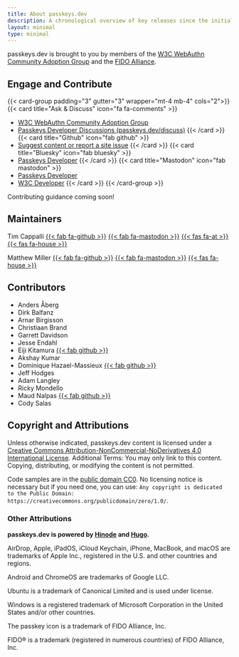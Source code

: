 ```yaml
---
title: About passkeys.dev
description: A chronological overview of key releases since the initial launch of Hinode.
layout: minimal
type: minimal
---
```


passkeys.dev is brought to you by members of the [W3C WebAuthn Community Adoption Group](https://www.w3.org/community/webauthn-adoption/) and the [FIDO Alliance](https://fidoalliance.org/).

## Engage and Contribute

{{< card-group padding="3" gutter="3" wrapper="mt-4 mb-4" cols="2">}}
    {{< card title="Ask & Discuss" icon="fa fa-comments" >}}

- [W3C WebAuthn Community Adoption Group](https://www.w3.org/community/webauthn-adoption/)
- [Passkeys Developer Discussions (passkeys.dev/discuss)](https://passkeys.dev/discuss)
    {{< /card >}}
    {{< card title="Github" icon="fab github" >}}
- [Suggest content or report a site issue](https://github.com/passkeydeveloper/passkeys.dev/issues/new/choose)
    {{< /card >}}
    {{< card title="Bluesky" icon="fab bluesky" >}}
- [Passkeys Developer](https://fosstodon.org/@passkeysdev)
    {{< /card >}}
    {{< card title="Mastodon" icon="fab mastodon" >}}
- [Passkeys Developer](https://fosstodon.org/@passkeysdev)
- [W3C Developer](https://w3c.social/@w3cdevs)
    {{< /card >}}
{{< /card-group >}}

Contributing guidance coming soon!

## Maintainers

Tim Cappalli
[{{< fab fa-github >}}](https://github.com/timcappalli)
[{{< fab fa-mastodon >}}](https://infosec.exchange/@timcappalli)
[{{< fas fa-at >}}](https://www.threads.net/@timcappalli)
[{{< fas fa-house >}}](https://timcappalli.me/)

Matthew Miller
[{{< fab fa-github >}}](https://github.com/MasterKale)
[{{< fab fa-mastodon >}}](https://infosec.exchange/@iamkale)
[{{< fas fa-house >}}](https://millerti.me/)

## Contributors

- Anders Åberg
- Dirk Balfanz
- Arnar Birgisson
- Christiaan Brand
- Garrett Davidson
- Jesse Endahl
- Eiji Kitamura [{{< fab github >}}](https://github.com/agektmr)
- Akshay Kumar
- Dominique Hazael-Massieux [{{< fab github >}}](https://github.com/dontcallmedom)
- Jeff Hodges
- Adam Langley
- Ricky Mondello
- Maud Nalpas [{{< fab github >}}](https://github.com/maudnals)
- Cody Salas

## Copyright and Attributions

Unless otherwise indicated, passkeys.dev content is licensed under a [Creative Commons Attribution-NonCommercial-NoDerivatives 4.0 International License](https://creativecommons.org/licenses/by-nc-nd/4.0/). Additional Terms: You may only link to this content. Copying, distributing, or modifying the content is not permitted.

Code samples are in the [public domain CC0](https://creativecommons.org/publicdomain/zero/1.0/). No licensing notice is necessary but if you need one, you can use: `Any copyright is dedicated to the Public Domain: https://creativecommons.org/publicdomain/zero/1.0/`.

### Other Attributions

**passkeys.dev is powered by [Hinode](https://gethinode.com/) and [Hugo](https://gohugo.io/).**

AirDrop, Apple, iPadOS, iCloud Keychain, iPhone, MacBook, and macOS are trademarks of Apple Inc., registered in the U.S. and other countries and regions.

Android and ChromeOS are trademarks of Google LLC.

Ubuntu is a trademark of Canonical Limited and is used under license.

Windows is a registered trademark of Microsoft Corporation in the United States and/or other countries.

The passkey icon is a trademark of FIDO Alliance, Inc.

FIDO® is a trademark (registered in numerous countries) of FIDO Alliance, Inc.
